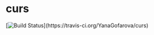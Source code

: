 # curs
[![Build Status](https://travis-ci.org/YanaGofarova/curs.svg?branch=ma..)](https://travis-ci.org/YanaGofarova/curs)
